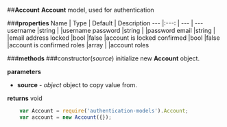 ##**Account**
**Account** model, used for authentication

###**properties**
Name 						| Type 			| Default 	    | Description
--- 						|:---:			| --- 			| ---
username					|string			|				|username
password					|string			|				|password
email	 					|string			|				|email address
locked	 					|bool			|false			|account is locked 
confirmed 					|bool			|false			|account is confirmed
roles		 			    |array	  		|				|account roles

###**methods**
###constructor(*source*)
initialize new **Account** object.

**parameters**
 
 - **source** - *object*
	object to copy value from.

		
**returns**
void
	
```javascript
	var Account = require('authentication-models').Account;
	var account = new Account({});
```	
